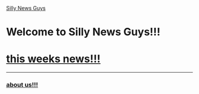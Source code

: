 <!DOCTYPE html>
  <html lang=en>
        <head>
           <a href="hub" target="_self">Silly News Guys</a>
        </head>
      <body>
           
  <h1>Welcome to Silly News Guys!!!</h1>
             <h1><a href="news" target="_self">this weeks news!!!</a></h1>
               <hr/>
              <h3><a href="about" target="_self">about us!!!</a></h3>

    
  </html>
